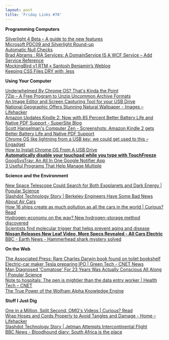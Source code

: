 ```yaml
---
layout: post
title: 'Friday Links #78'
---
```

**Programming Computers**

[Silverlight 4 Beta – A guide to the new features ](http://timheuer.com/blog/archive/2009/11/18/whats-new-in-silverlight-4-complete-guide-new-features.aspx?utm_source=feedburner&utm_medium=feed&utm_campaign=Feed%3A+SilverlightFeeds+%28Silverlight+Feeds%29&utm_content=Google+Reader)   
[Microsoft PDC09 and Silverlight Round-up ](http://timheuer.com/blog/archive/2009/11/22/pdc-silverlight-resources-link-dump-learn-silverlight.aspx?utm_source=feedburner&utm_medium=feed&utm_campaign=Feed%3A+timheuer+%28Method+%7E+of+%7E+failed+by+Tim+Heuer%29&utm_content=Google+Reader)   
[Automatic Null Checks](http://geekswithblogs.net/akraus1/archive/2009/11/22/136473.aspx)   
[Brad Abrams : RIA Services: A DomainService IS A WCF Service – Add Service Reference](http://blogs.msdn.com/brada/archive/2009/11/22/ria-services-a-domainservice-is-a-wcf-service-add-service-reference.aspx)   
[MockingBird v1 RTM « Santosh Benjamin’s Weblog ](http://santoshbenjamin.wordpress.com/2009/11/21/mockingbird-v1-rtm/)   
[Keeping CSS Files DRY with .less ](http://odetocode.com/Blogs/scott/archive/2009/11/22/keeping-css-files-dry-with-less.aspx)

**Using Your Computer**

[Underwhelmed By Chrome OS? That's Kinda the Point ](http://www.pcworld.com/businesscenter/article/182820/underwhelmed_by_chrome_os_thats_kinda_the_point.html)   
[7Zip – A Free Program to Unzip Uncommon Archive Formats](http://www.makeuseof.com/tag/7zip-a-free-program-to-unzip-and-compress-uncommon-compression-formats/?utm_source=feedburner&utm_medium=feed&utm_campaign=Feed%3A+Makeuseof+%28MakeUseOf.com%29&utm_content=Google+Reader)   
[An Image Editor and Screen Capturing Tool for your USB Drive](http://www.labnol.org/software/image-editor-with-screen-capture/11268/)   
[National Geographic Offers Stunning Natural Wallpaper - Images – Lifehacker ](http://lifehacker.com/5411733/national-geographic-offers-stunning-natural-wallpaper?utm_source=feedburner&utm_medium=feed&utm_campaign=Feed%3A+lifehacker%2Ffull+%28Lifehacker%29&utm_content=Google+Reader)   
[Amazon Updates Kindle 2: Now with 85 Percent Better Battery Life and Native PDF Support - SuperSite Blog](http://community.winsupersite.com/blogs/paul/archive/2009/11/24/amazon-updates-kindle-2-now-with-85-percent-better-battery-life-and-native-pdf-support.aspx)   
[Scott Hanselman's Computer Zen - Screenshots: Amazon Kindle 2 gets Better Battery Life and Native PDF Support](http://www.hanselman.com/blog/ScreenshotsAmazonKindle2GetsBetterBatteryLifeAndNativePDFSupport.aspx?utm_source=feedburner&utm_medium=feed&utm_campaign=Feed%3A+ScottHanselman+%28Scott+Hanselman+-+ComputerZen.com%29&utm_content=Google+Reader)   
[Chrome OS like lightning from a USB key: we could get used to this – Engadget](http://www.engadget.com/2009/11/24/chrome-os-like-lightning-from-a-usb-key-we-could-get-used-to-th/)   
[How to Install Chrome OS From A USB Drive ](http://www.computerworld.com/s/article/9141467/How_to_Install_Chrome_OS_From_A_USB_Drive?source=rss_news)   
[**Automatically disable your touchpad while you type with TouchFreeze**](http://www.downloadsquad.com/2009/11/25/automatically-disable-your-touchpad-while-you-type-with-touchfre/)   
[GoogSysTray: An All In One Google Notifier App ](http://www.makeuseof.com/tag/googsystray-an-all-in-one-google-notifier-app/?utm_source=feedburner&utm_medium=feed&utm_campaign=Feed%3A+Makeuseof+%28MakeUseOf.com%29&utm_content=Google+Reader)   
[3 Useful Programs That Help Manage Multiple ](http://www.makeuseof.com/tag/3-useful-programs-that-help-manage-multiple-monitors/)

**Science and the Environment**

[New Space Telescope Could Search for Both Exoplanets and Dark Energy | Popular Science](http://www.popsci.com/technology/article/2009-11/new-space-telescope-could-search-both-exoplanets-and-dark-energy)   
[Slashdot Technology Story | Berkeley Engineers Have Some Bad News About Air Cars](http://tech.slashdot.org/story/09/11/21/1856207/Berkeley-Engineers-Have-Some-Bad-News-About-Air-Cars?from=rss&utm_source=feedburner&utm_medium=feed&utm_campaign=Feed%3A+slashdot%2FeqWf+%28Slashdot%3A+Slashdot%29&utm_content=Google+Reader)   
[How 16 ships create as much pollution as all the cars in the world | Curious? Read](http://www.curiousread.com/2009/11/how-16-ships-create-as-much-pollution.html?utm_source=feedburner&utm_medium=feed&utm_campaign=Feed%3A+CuriousRead+%28Curious+Read%29&utm_content=Google+Reader)   
[Hydrogen-economy on the way? New hydrogen-storage method discovered](http://www.sciencedaily.com/releases/2009/11/091122161751.htm?utm_source=feedburner&utm_medium=feed&utm_campaign=Feed%3A+sciencedaily+%28ScienceDaily%3A+Latest+Science+News%29&utm_content=Google+Reader)   
[Scientists find molecular trigger that helps prevent aging and disease](http://www.sciencedaily.com/releases/2009/11/091118143217.htm?utm_source=feedburner&utm_medium=feed&utm_campaign=Feed%3A+sciencedaily+%28ScienceDaily%3A+Latest+Science+News%29&utm_content=Google+Reader)   
[**Nissan Releases New Leaf Video, More Specs Revealed - All Cars Electric**](http://www.allcarselectric.com/blog/1038984_nissan-releases-new-leaf-video-more-specs-revealed)   
[BBC - Earth News - Hammerhead shark mystery solved](http://news.bbc.co.uk/earth/hi/earth_news/newsid_8376000/8376740.stm)

**On the Web**

[The Associated Press: Rare Charles Darwin book found on toilet bookshelf](http://www.google.com/hostednews/ap/article/ALeqM5jhUUF0KXQY4SIiIia-nEnq9IOmHAD9C4LIIO3)   
[Electric-car maker Tesla preparing IPO | Green Tech - CNET News ](http://news.cnet.com/8301-11128_3-10402752-54.html?tag=newsEditorsPicksArea.0)   
[Man Diagnosed 'Comatose' For 23 Years Was Actually Conscious All Along | Popular Science](http://www.popsci.com/science/article/2009-11/man-comatose-23-years-was-actually-conscious-all-along)   
[Note to hospitals: The pen is mightier than the data entry worker | Health Tech – CNET ](http://news.cnet.com/8301-27083_3-10405280-247.html?tag=mncol;title)   
[The True Power of the Wolfram Alpha Knowledge Engine](http://www.makeuseof.com/tag/the-true-power-of-the-wolfram-alpha-knowledge-engine/?utm_source=feedburner&utm_medium=feed&utm_campaign=Feed%3A+Makeuseof+%28MakeUseOf.com%29&utm_content=Google+Reader)

**Stuff I Just Dig**

[One in a Million, Split Second, OMG's Videos | Curious? Read](http://www.curiousread.com/2009/11/one-in-million-split-second-omgs-videos.html?utm_source=feedburner&utm_medium=feed&utm_campaign=Feed%3A+CuriousRead+%28Curious+Read%29&utm_content=Google+Reader)   
[Wrap Hoses and Cords Properly to Avoid Tangles and Damage - Home – Lifehacker ](http://lifehacker.com/5410832/wrap-hoses-and-cords-properly-to-avoid-tangles-and-damage?utm_source=feedburner&utm_medium=feed&utm_campaign=Feed%3A+lifehacker%2Ffull+%28Lifehacker%29&utm_content=Google+Reader)   
[Slashdot Technology Story | Jetman Attempts Intercontinental Flight](http://tech.slashdot.org/story/09/11/25/1441209/Jetman-Attempts-Intercontinental-Flight?from=rss&utm_source=feedburner&utm_medium=feed&utm_campaign=Feed%3A+slashdot%2FeqWf+%28Slashdot%3A+Slashdot%29&utm_content=Google+Reader)   
[BBC News - Bloodhound diary: South Africa is the place ](http://news.bbc.co.uk/2/hi/science/nature/8381488.stm)
